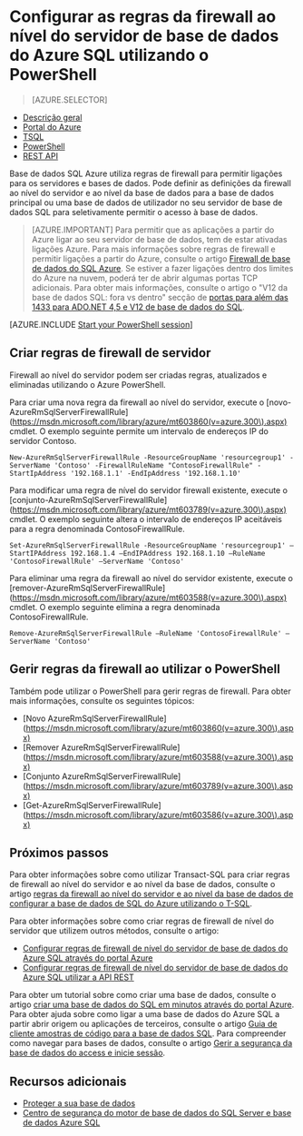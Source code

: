 <properties
    pageTitle="Configurar as regras da firewall ao nível do servidor de base de dados do Azure SQL utilizando o PowerShell | Microsoft Azure"
    description="Saiba como configurar a firewall para endereços IP que acedem a bases de dados Azure SQL."
    services="sql-database"
    documentationCenter=""
    authors="stevestein"
    manager="jhubbard"
    editor=""/>


<tags
    ms.service="sql-database"
    ms.workload="data-management"
    ms.tgt_pltfrm="na"
    ms.devlang="dotnet"
    ms.topic="article"
    ms.date="08/09/2016"
    ms.author="sstein"/>


# <a name="configure-azure-sql-database-server-level-firewall-rules-by-using-powershell"></a>Configurar as regras da firewall ao nível do servidor de base de dados do Azure SQL utilizando o PowerShell


> [AZURE.SELECTOR]
- [Descrição geral](sql-database-firewall-configure.md)
- [Portal do Azure](sql-database-configure-firewall-settings.md)
- [TSQL](sql-database-configure-firewall-settings-tsql.md)
- [PowerShell](sql-database-configure-firewall-settings-powershell.md)
- [REST API](sql-database-configure-firewall-settings-rest.md)


Base de dados SQL Azure utiliza regras de firewall para permitir ligações para os servidores e bases de dados. Pode definir as definições da firewall ao nível do servidor e ao nível da base de dados para a base de dados principal ou uma base de dados de utilizador no seu servidor de base de dados SQL para seletivamente permitir o acesso à base de dados.

> [AZURE.IMPORTANT] Para permitir que as aplicações a partir do Azure ligar ao seu servidor de base de dados, tem de estar ativadas ligações Azure. Para mais informações sobre regras de firewall e permitir ligações a partir do Azure, consulte o artigo [Firewall de base de dados do SQL Azure](sql-database-firewall-configure.md). Se estiver a fazer ligações dentro dos limites do Azure na nuvem, poderá ter de abrir algumas portas TCP adicionais. Para obter mais informações, consulte o artigo o "V12 da base de dados SQL: fora vs dentro" secção de [portas para além das 1433 para ADO.NET 4,5 e V12 de base de dados do SQL](sql-database-develop-direct-route-ports-adonet-v12.md).


[AZURE.INCLUDE [Start your PowerShell session](../../includes/sql-database-powershell.md)]

## <a name="create-server-firewall-rules"></a>Criar regras de firewall de servidor

Firewall ao nível do servidor podem ser criadas regras, atualizados e eliminadas utilizando o Azure PowerShell.

Para criar uma nova regra da firewall ao nível do servidor, execute o [novo-AzureRmSqlServerFirewallRule] (https://msdn.microsoft.com/library/azure/mt603860(v=azure.300\).aspx) cmdlet. O exemplo seguinte permite um intervalo de endereços IP do servidor Contoso.

    New-AzureRmSqlServerFirewallRule -ResourceGroupName 'resourcegroup1' -ServerName 'Contoso' -FirewallRuleName "ContosoFirewallRule" -StartIpAddress '192.168.1.1' -EndIpAddress '192.168.1.10'       

Para modificar uma regra de nível do servidor firewall existente, execute o [conjunto-AzureRmSqlServerFirewallRule] (https://msdn.microsoft.com/library/azure/mt603789(v=azure.300\).aspx) cmdlet. O exemplo seguinte altera o intervalo de endereços IP aceitáveis para a regra denominada ContosoFirewallRule.

    Set-AzureRmSqlServerFirewallRule -ResourceGroupName 'resourcegroup1' –StartIPAddress 192.168.1.4 –EndIPAddress 192.168.1.10 –RuleName 'ContosoFirewallRule' –ServerName 'Contoso'

Para eliminar uma regra da firewall ao nível do servidor existente, execute o [remover-AzureRmSqlServerFirewallRule] (https://msdn.microsoft.com/library/azure/mt603588(v=azure.300\).aspx) cmdlet. O exemplo seguinte elimina a regra denominada ContosoFirewallRule.

    Remove-AzureRmSqlServerFirewallRule –RuleName 'ContosoFirewallRule' –ServerName 'Contoso'


## <a name="manage-firewall-rules-by-using-powershell"></a>Gerir regras da firewall ao utilizar o PowerShell

Também pode utilizar o PowerShell para gerir regras de firewall. Para obter mais informações, consulte os seguintes tópicos:

* [Novo AzureRmSqlServerFirewallRule] (https://msdn.microsoft.com/library/azure/mt603860(v=azure.300\).aspx)
* [Remover AzureRmSqlServerFirewallRule] (https://msdn.microsoft.com/library/azure/mt603588(v=azure.300\).aspx)
* [Conjunto AzureRmSqlServerFirewallRule] (https://msdn.microsoft.com/library/azure/mt603789(v=azure.300\).aspx)
* [Get-AzureRmSqlServerFirewallRule] (https://msdn.microsoft.com/library/azure/mt603586(v=azure.300\).aspx)


## <a name="next-steps"></a>Próximos passos

Para obter informações sobre como utilizar Transact-SQL para criar regras de firewall ao nível do servidor e ao nível da base de dados, consulte o artigo [regras da firewall ao nível do servidor e ao nível da base de dados de configurar a base de dados de SQL do Azure utilizando o T-SQL](sql-database-configure-firewall-settings-tsql.md).

Para obter informações sobre como criar regras de firewall de nível do servidor que utilizem outros métodos, consulte o artigo:

- [Configurar regras de firewall de nível do servidor de base de dados do Azure SQL através do portal Azure](sql-database-configure-firewall-settings.md)
- [Configurar regras de firewall de nível do servidor de base de dados do Azure SQL utilizar a API REST](sql-database-configure-firewall-settings-rest.md)

Para obter um tutorial sobre como criar uma base de dados, consulte o artigo [criar uma base de dados do SQL em minutos através do portal Azure](sql-database-get-started.md).
Para obter ajuda sobre como ligar a uma base de dados do Azure SQL a partir abrir origem ou aplicações de terceiros, consulte o artigo [Guia de cliente amostras de código para a base de dados SQL](https://msdn.microsoft.com/library/azure/ee336282.aspx).
Para compreender como navegar para bases de dados, consulte o artigo [Gerir a segurança da base de dados do access e inicie sessão](https://msdn.microsoft.com/library/azure/ee336235.aspx).


## <a name="additional-resources"></a>Recursos adicionais

- [Proteger a sua base de dados](sql-database-security.md)
- [Centro de segurança do motor de base de dados do SQL Server e base de dados Azure SQL](https://msdn.microsoft.com/library/bb510589)


<!--Image references-->
[1]: ./media/sql-database-configure-firewall-settings/AzurePortalBrowseForFirewall.png
[2]: ./media/sql-database-configure-firewall-settings/AzurePortalFirewallSettings.png
<!--anchors-->
